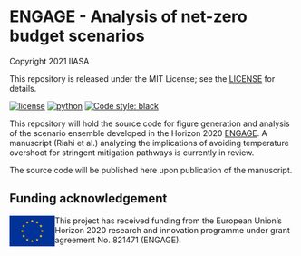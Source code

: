 # ENGAGE - Analysis of net-zero budget scenarios

Copyright 2021 IIASA

This repository is released under the MIT License;
see the [LICENSE](LICENSE) for details.

[![license](https://img.shields.io/github/license/iiasa/ENGAGE-netzero-analysis)](https://github.com/iiasa/ENGAGE-netzero-analysis/blob/main/LICENSE)
[![python](https://img.shields.io/badge/python-3.7_|_3.8_|_3.9-blue?logo=python&logoColor=white)](https://github.com/iiasa/ENGAGE-netzero-analysis)
[![Code style: black](https://img.shields.io/badge/code%20style-black-000000.svg)](https://github.com/psf/black)

This repository will hold the source code for figure generation and analysis of the
scenario ensemble developed in the Horizon 2020 [ENGAGE](http://www.engage-climate.org).
A manuscript (Riahi et al.) analyzing the implications of avoiding temperature overshoot
for stringent mitigation pathways is currently in review.

The source code will be published here upon publication of the manuscript.

## Funding acknowledgement

<img src="./_static/EU-logo.jpg" width="80" height="54" align="left" alt="EU logo" />
This project has received funding from the European Union’s Horizon 2020 research
and innovation programme under grant agreement No. 821471 (ENGAGE).

